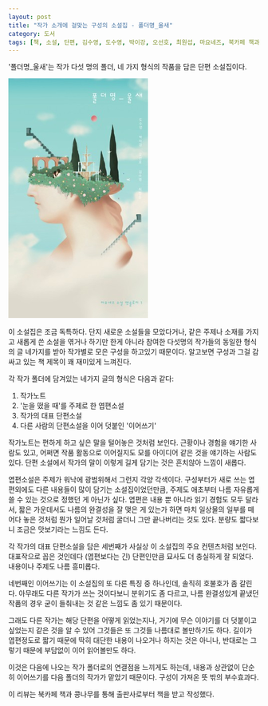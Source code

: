 ```yaml
---
layout: post
title: "작가 소개에 걸맞는 구성의 소설집 - 폴더명_울새"
category: 도서
tags: [책, 소설, 단편, 김수영, 도수영, 박이강, 오선호, 최원섭, 마요네즈, 북카페 책과 콩나무, 서평]
---
```


'폴더명_울새'는
작가 다섯 명의 폴더, 네 가지 형식의 작품을 담은 단편 소설집이다.

![표지](/images/folder-name-robin-book-h480.jpg)

이 소설집은 조금 독특하다.
단지 새로운 소설들을 모았다거나,
같은 주제나 소재를 가지고 새롭게 쓴 소설을 엮거나 하기만 한게 아니라
참여한 다섯명의 작가들의 동일한 형식의 글 네가지를 받아
작가별로 모은 구성을 하고있기 때문이다.
알고보면 구성과 그걸 감싸고 있는 책 제목이 꽤 재미있게 느껴진다.

각 작가 폴더에 담겨있는 네가지 글의 형식은 다음과 같다:

1) 작가노트
2) '눈을 떴을 때'를 주제로 한 엽편소설
3) 작가의 대표 단편소설
4) 다른 사람의 단편소설을 이어 덧붙인 '이어쓰기'

작가노트는 편하게 하고 싶은 말을 털어놓은 것처럼 보인다.
근황이나 경험을 얘기한 사람도 있고,
어쩌면 작품 활동으로 이어질지도 모를 아이디어 같은 것을 얘기하는 사람도 있다.
단편 소설에서 작가의 말이 이렇게 길게 담기는 것은 흔치않아 느낌이 새롭다.

엽편소설은 주제가 워낙에 광범위해서 그런지 각양 각색이다.
구성부터가 새로 쓰는 엽편외에도 다른 내용들이 많이 담기는 소설집이었던만큼,
주제도 애초부터 나름 자유롭게 쓸 수 있는 것으로 정했던 게 아닌가 싶다.
엽편은 내용 뿐 아니라 읽기 경험도 모두 달라서,
짧은 가운데서도 나름의 완결성을 잘 맺은 게 있는가 하면
마치 일상물의 일부를 떼어다 놓은 것처럼 뭔가 일어날 것처럼 굴더니 그만 끝나버리는 것도 있다.
분량도 짧다보니 조금은 맛보기라는 느낌도 든다.

각 작가의 대표 단편소설을 담은 세번째가 사실상 이 소설집의 주요 컨텐츠처럼 보인다.
대표작으로 꼽은 것인데다 (엽편보다는 긴) 단편인만큼 묘사도 더 충실하게 잘 되었다.
내용이나 주제도 나름 흥미롭다.

네번째인 이어쓰기는 이 소설집의 또 다른 특징 중 하나인데, 솔직히 호불호가 좀 갈린다.
아무래도 다른 작가가 쓰는 것이다보니 분위기도 좀 다르고,
나름 완결성있게 끝냈던 작품의 경우 굳이 들춰내는 것 같은 느낌도 좀 있기 때문이다.

그래도 다른 작가는 해당 단편을 어떻게 읽었는지나,
거기에 무슨 이야기를 더 덧붙이고 싶었는지 같은 것을 알 수 있어
그것들은 또 그것들 나름대로 볼만하기도 하다.
길이가 엽편정도로 짧기 때문에 딱히 대단한 내용이 나오거나 하지는 것은 아니나,
반대로는 그렇기 때문에 부담없이 이어 읽어볼만도 하다.

이것은 다음에 나오는 작가 폴더로의 연결점을 느끼게도 하는데,
내용과 상관없이 단순히 이어쓰기를 다음 폴더의 작가가 맡았기 때문이다.
구성이 가져온 뜻 밖의 부수효과다.



<div class="im im-info">
이 리뷰는 북카페 책과 콩나무를 통해 출판사로부터 책을 받고 작성했다.
</div>

